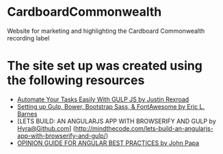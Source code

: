 # CardboardCommonwealth
Website for marketing and highlighting the Cardboard Commonwealth recording label

# The site set up was created using the following resources
* [Automate Your Tasks Easily With GULP JS by Justin Rexroad](https://scotch.io/tutorials/automate-your-tasks-easily-with-gulp-js)
* [Setting up Gulp, Bower, Bootstrap Sass, & FontAwesome by Eric L. Barnes](http://ericlbarnes.com/setting-gulp-bower-bootstrap-sass-fontawesome/)
* [LETS BUILD: AN ANGULARJS APP WITH BROWSERIFY AND GULP by Hyra@Github.com] (http://mindthecode.com/lets-build-an-angularjs-app-with-browserify-and-gulp/)
* [OPINION GUIDE FOR ANGULAR BEST PRACTICES by John Papa](https://github.com/johnpapa/angular-styleguide)
